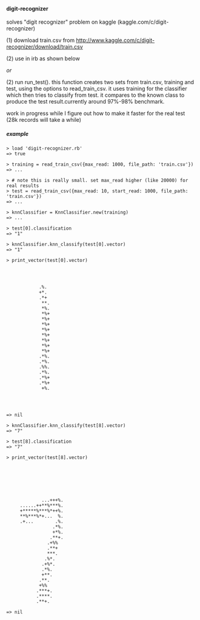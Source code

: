 #### digit-recognizer
solves "digit recognizer" problem on kaggle (kaggle.com/c/digit-recognizer)

(1) download train.csv from http://www.kaggle.com/c/digit-recognizer/download/train.csv

(2) use in irb as shown below 

*or* 

(2) run run_test(). this function creates two sets from train.csv, training and test, using the options to read_train_csv. it uses training for the classifier which then tries to classify from test. it compares to the known class to produce the test result.currently around 97%-98% benchmark. 

work in progress while I figure out how to make it faster for the real test (28k records will take a while)

##### example
    > load 'digit-recognizer.rb'
    => true

    > training = read_train_csv({max_read: 1000, file_path: 'train.csv'})
    => ...

    > # note this is really small. set max_read higher (like 20000) for real results
    > test = read_train_csv({max_read: 10, start_read: 1000, file_path: 'train.csv'})
    => ...

    > knnClassifier = KnnClassifier.new(training)
    => ...

    > test[0].classification
    => "1" 

    > knnClassifier.knn_classify(test[0].vector)
    => "1" 

    > print_vector(test[0].vector)
                                
                                
                                
                                
                .%.             
                +*.             
                .*+             
                 **.            
                 *%.            
                 *%+            
                 *%+            
                 *%+            
                 *%+            
                 *%+            
                 *%+            
                 *%+            
                 *%+            
                .*%.            
                .*%.            
                .%%.            
                .*%.            
                .*%+            
                .*%+            
                 +%.            
                                
                                
                                
                                
    => nil 

    > knnClassifier.knn_classify(test[8].vector)
    => "7" 

    > test[8].classification
    => "7" 
    
    > print_vector(test[8].vector)
                                
                                
                                
                                
                                
                                
                                
                 ...+++%.       
         ......++**%***%.       
         +*****%***%*++%.       
         **%***%*+...  %.       
         .+...        .%.       
                     .*%.       
                     +*%.       
                    .**+.       
                   .+%%         
                   .**+         
                   ***.         
                  .%*.          
                 .+%*.          
                 .*%.           
                 +**.           
                .**.            
                +%%             
               .***+.           
               .****.           
               .**+.            
                                
    => nil 

